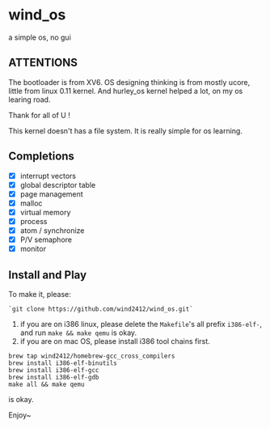 # wind_os

a simple os, no gui

## ATTENTIONS

The bootloader is from XV6. OS designing thinking is from mostly ucore, little from linux 0.11 kernel. And hurley_os kernel helped a lot, on my os learing road.

Thank for all of U !
    
This kernel doesn't has a file system. It is really simple for os learning.

## Completions
- [x] interrupt vectors
- [x] global descriptor table
- [x] page management
- [x] malloc
- [x] virtual memory
- [x] process
- [x] atom / synchronize
- [x] P/V semaphore
- [x] monitor     

## Install and Play

To make it, please:
   
    `git clone https://github.com/wind2412/wind_os.git`


1. if you are on i386 linux, please delete the `Makefile`'s all prefix `i386-elf-`, and run `make && make qemu` is okay.
2. if you are on mac OS, please install i386 tool chains first.
    
```no language
brew tap wind2412/homebrew-gcc_cross_compilers
brew install i386-elf-binutils
brew install i386-elf-gcc
brew install i386-elf-gdb
make all && make qemu
```

is okay.

Enjoy~

